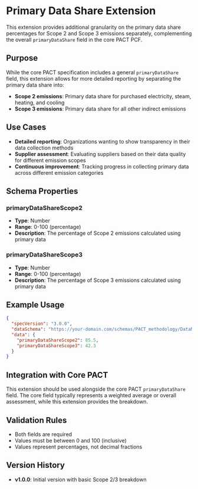# Primary Data Share Extension

This extension provides additional granularity on the primary data share percentages for Scope 2 and Scope 3 emissions separately, complementing the overall `primaryDataShare` field in the core PACT PCF.

## Purpose

While the core PACT specification includes a general `primaryDataShare` field, this extension allows for more detailed reporting by separating the primary data share into:
- **Scope 2 emissions**: Primary data share for purchased electricity, steam, heating, and cooling
- **Scope 3 emissions**: Primary data share for all other indirect emissions

## Use Cases

- **Detailed reporting**: Organizations wanting to show transparency in their data collection methods
- **Supplier assessment**: Evaluating suppliers based on their data quality for different emission scopes
- **Continuous improvement**: Tracking progress in collecting primary data across different emission categories

## Schema Properties

### primaryDataShareScope2
- **Type**: Number
- **Range**: 0-100 (percentage)
- **Description**: The percentage of Scope 2 emissions calculated using primary data

### primaryDataShareScope3
- **Type**: Number  
- **Range**: 0-100 (percentage)
- **Description**: The percentage of Scope 3 emissions calculated using primary data

## Example Usage

```json
{
  "specVersion": "3.0.0",
  "dataSchema": "https://your-domain.com/schemas/PACT_methodology/DataModelExtension/primary-data-share/schema.json",
  "data": {
    "primaryDataShareScope2": 85.5,
    "primaryDataShareScope3": 42.3
  }
}
```

## Integration with Core PACT

This extension should be used alongside the core PACT `primaryDataShare` field. The core field typically represents a weighted average or overall assessment, while this extension provides the breakdown.

## Validation Rules

- Both fields are required
- Values must be between 0 and 100 (inclusive)
- Values represent percentages, not decimal fractions

## Version History

- **v1.0.0**: Initial version with basic Scope 2/3 breakdown
